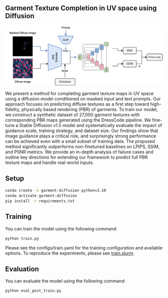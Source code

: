## Garment Texture Completion in UV space using Diffusion

![alt text](report/figures/pbr_train_overview.png)

We present a method for completing garment texture maps in UV space using a diffusion 
model conditioned on masked input and text prompts. Our approach focuses on 
predicting diffuse textures as a first step toward high-fidelity, 
physically based rendering (PBR) of garments. To train our model, we construct a synthetic 
dataset of 27,000 garment textures with corresponding PBR maps generated using the 
DressCode pipeline. We fine-tune a Stable Diffusion v1.5 model and systematically evaluate the impact of 
guidance scale, training strategy, and dataset size. 
Our findings show that image guidance plays a critical role, and surprisingly strong performance can be achieved even with a 
small subset of training data. The proposed method significantly outperforms non-finetuned baselines on 
LPIPS, SSIM, and PSNR metrics. 
We provide an in-depth analysis of failure cases and outline key directions for extending our framework to predict full 
PBR texture maps and handle real-world inputs.


## Setup

```bash
conda create -n garment-diffusion python=3.10
conda activate garment-diffusion
pip install -r requirements.txt
```

## Training

You can train the model using the following command:

```bash
python train.py
```

Please see the configs/train.yaml for the training configuration and available options. To reproduce the experiments, please see [train.slurm](train.slurm).

## Evaluation

You can evaluate the model using the following command:

```bash
python eval_post_train.py
```